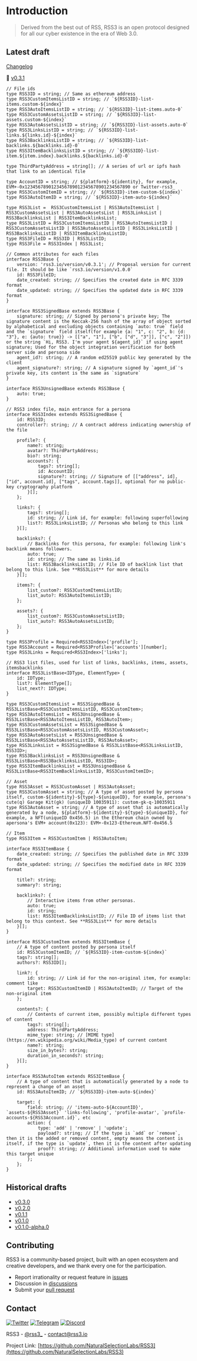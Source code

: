 # Introduction

> Derived from the best out of RSS, RSS3 is an open protocol designed for all our cyber existence in the era of Web 3.0.

## Latest draft

[Changelog](/protocol/CHANGELOG.md)

🎉 [v0.3.1](/protocol/v0.3.1.md)

```tsx
// File ids
type RSS3ID = string; // Same as ethereum address
type RSS3CustomItemsListID = string; // `${RSS3ID}-list-items.custom-${index}`
type RSS3AutoItemsListID = string; // `${RSS3ID}-list-items.auto-0`
type RSS3CustomAssetsListID = string; // `${RSS3ID}-list-assets.custom-${index}`
type RSS3AutoAssetsListID = string; // `${RSS3ID}-list-assets.auto-0`
type RSS3LinksListID = string; // `${RSS3ID}-list-links.${links.id}-${index}`
type RSS3BacklinksListID = string; // `${RSS3ID}-list-backlinks.${backlinks.id}-0`
type RSS3ItemBacklinksListID = string; // `${RSS3ID}-list-item.${item.index}.backlinks.${backlinks.id}-0`

type ThirdPartyAddress = string[]; // A series of url or ipfs hash that link to an identical file

type AccountID = string; // ${platform}-${identity}, for example, EVM+-0x1234567890123456789012345678901234567890 or Twitter-rss3_
type RSS3CustomItemID = string; // `${RSS3ID}-item-custom-${index}`
type RSS3AutoItemID = string; // `${RSS3ID}-item-auto-${index}`

type RSS3List =  RSS3CustomItemsList | RSS3AutoItemsList | RSS3CustomAssetsList | RSS3AutoAssetsList | RSS3LinksList | RSS3BacklinksList | RSS3ItemBacklinksList;
type RSS3ListID = RSS3CustomItemsListID | RSS3AutoItemsListID | RSS3CustomAssetsListID | RSS3AutoAssetsListID | RSS3LinksListID | RSS3BacklinksListID | RSS3ItemBacklinksListID;
type RSS3FileID = RSS3ID | RSS3ListID;
type RSS3File = RSS3Index | RSS3List;

// Common attributes for each files
interface RSS3Base {
    version: 'rss3.io/version/v0.3.1'; // Proposal version for current file. It should be like `rss3.io/version/v1.0.0`
    id: RSS3FileID;
    date_created: string; // Specifies the created date in RFC 3339 format
    date_updated: string; // Specifies the updated date in RFC 3339 format
}

interface RSS3SignedBase extends RSS3Base {
    signature: string; // Signed by persona's private key; The signature content is the Keccak-256 hash of the array of object sorted by alphabetical and excluding objects containing `auto: true` field and the `signature` field itself(for example {a: "1", c: "2", b: {d: "3"}, e: {auto: true}} -> [["a", "1"], ["b", ["d", "3"]], ["c", "2"]]) or the string `Hi, RSS3. I'm your agent ${agent_id}` if using agent signature; Used for the object integration verification for both server side and persona side
    agent_id?: string; // A random ed25519 public key generated by the client
    agent_signature?: string; // A signature signed by `agent_id`'s private key, its content is the same as `signature`
}

interface RSS3UnsignedBase extends RSS3Base {
    auto: true;
}

// RSS3 index file, main entrance for a persona
interface RSS3Index extends RSS3SignedBase {
    id: RSS3ID;
    controller?: string; // A contract address indicating ownership of the file

    profile?: {
        name?: string;
        avatar?: ThirdPartyAddress;
        bio?: string;
        accounts?: {
            tags?: string[];
            id: AccountID;
            signature?: string; // Signature of [["address", id], ["id", account.id], ["tags", account.tags]], optional for no public-key cryptography platform
        }[];
    };

    links?: {
        tags?: string[];
        id: string; // Link id, for example: following superfollowing
        list?: RSS3LinksListID; // Personas who belong to this link
    }[];

    backlinks?: {
        // Backlinks for this persona, for example: following link's backlink means followers.
        auto: true;
        id: string; // The same as links.id
        list: RSS3BacklinksListID; // File ID of backlink list that belong to this link. See **RSS3List** for more details
    }[];

    items?: {
        list_custom?: RSS3CustomItemsListID;
        list_auto?: RSS3AutoItemsListID;
    };

    assets?: {
        list_custom?: RSS3CustomAssetsListID;
        list_auto?: RSS3AutoAssetsListID;
    };
}

type RSS3Profile = Required<RSS3Index>['profile'];
type RSS3Account = Required<RSS3Profile>['accounts'][number];
type RSS3Links = Required<RSS3Index>['links'];

// RSS3 list files, used for list of links, backlinks, items, assets, itemsbacklinks
interface RSS3ListBase<IDType, ElementType> {
    id: IDType;
    list?: ElementType[];
    list_next?: IDType;
}

type RSS3CustomItemsList = RSS3SignedBase & RSS3ListBase<RSS3CustomItemsListID, RSS3CustomItem>;
type RSS3AutoItemsList = RSS3UnsignedBase & RSS3ListBase<RSS3AutoItemsListID, RSS3AutoItem>;
type RSS3CustomAssetsList = RSS3SignedBase & RSS3ListBase<RSS3CustomAssetsListID, RSS3CustomAsset>;
type RSS3AutoAssetsList = RSS3UnsignedBase & RSS3ListBase<RSS3AutoAssetsListID, RSS3AutoAsset>;
type RSS3LinksList = RSS3SignedBase & RSS3ListBase<RSS3LinksListID, RSS3ID>;
type RSS3BacklinksList = RSS3UnsignedBase & RSS3ListBase<RSS3BacklinksListID, RSS3ID>;
type RSS3ItemBacklinksList = RSS3UnsignedBase & RSS3ListBase<RSS3ItemBacklinksListID, RSS3CustomItemID>;

// Asset
type RSS3Asset = RSS3CustomAsset | RSS3AutoAsset;
type RSS3CustomAsset = string; // A type of asset posted by persona itself, custom-${identity}-${type}-${uniqueID}, for example, persona's cute(q) Garage Kit(gk) (uniqueID 10035911): custom-gk-q-10035911
type RSS3AutoAsset = string; // A type of asset that is automatically generated by a node, ${platform}-${identity}-${type}-${uniqueID}, for example, a NFT(uniqueID 0x456.5) in the Ethereum chain owned by apersona's EVM+ account(0x123): EVM+-0x123-Ethereum.NFT-0x456.5

// Item
type RSS3Item = RSS3CustomItem | RSS3AutoItem;

interface RSS3ItemBase {
    date_created: string; // Specifies the published date in RFC 3339 format
    date_updated: string; // Specifies the modified date in RFC 3339 format

    title?: string;
    summary?: string;

    backlinks?: {
        // Interactive items from other personas.
        auto: true;
        id: string;
        list: RSS3ItemBacklinksListID; // File ID of items list that belong to this context. See **RSS3List** for more details
    }[];
}

interface RSS3CustomItem extends RSS3ItemBase {
    // A type of content posted by persona itself
    id: RSS3CustomItemID; // `${RSS3ID}-item-custom-${index}`
    tags?: string[];
    authors?: RSS3ID[];

    link?: {
        id: string; // Link id for the non-original item, for example: comment like
        target: RSS3CustomItemID | RSS3AutoItemID; // Target of the non-original item
    };

    contents?: {
        // Contents of current item, possibly multiple different types of content
        tags?: string[];
        address: ThirdPartyAddress;
        mime_type: string; // [MIME type](https://en.wikipedia.org/wiki/Media_type) of current content
        name?: string;
        size_in_bytes?: string;
        duration_in_seconds?: string;
    }[];
}

interface RSS3AutoItem extends RSS3ItemBase {
    // A type of content that is automatically generated by a node to represent a change of an asset
    id: RSS3AutoItemID; // `${RSS3ID}-item-auto-${index}`

    target: {
        field: string; // 'items-auto-${AccountID}', `assets-${RSS3Asset}` 'links-following', 'profile-avatar', `profile-accounts-${RSS3Account.id}`, etc
        action: {
            type: 'add' | 'remove' | 'update';
            payload?: string; // If the type is `add` or `remove`, then it is the added or removed content, empty means the content is itself, if the type is `update`, then it is the content after updating
            proof?: string; // Additional information used to make this target unique
        };
    };
}
```

## Historical drafts

- [v0.3.0](/protocol/v0.3.0.md)
- [v0.2.0](/protocol/v0.2.0.md)
- [v0.1.1](/protocol/v0.1.1.md)
- [v0.1.0](/protocol/v0.1.0.md)
- [v0.1.0-alpha.0](/protocol/v0.1.0-alpha.0.md)

## Contributing

RSS3 is a community-based project, built with an open ecosystem and creative developers, and we thank every one for the participation.

- Report irrationality or request feature in [issues](https://github.com/NaturalSelectionLabs/RSS3/issues)
- Discussion in [discussions](https://github.com/NaturalSelectionLabs/RSS3/discussions)
- Submit your [pull request](https://github.com/NaturalSelectionLabs/RSS3/pulls)

## Contact

[![Twitter][twitter-shield]][twitter-url]
[![Telegram][telegram-shield]][telegram-url]
[![Discord][discord-shield]][discord-url]

RSS3 - [@rss3_](https://twitter.com/rss3_) - contact@rss3.io

Project Link: [https://github.com/NaturalSelectionLabs/RSS3](https://github.com/NaturalSelectionLabs/RSS3)

[twitter-shield]: https://img.shields.io/twitter/follow/RSS3_?style=flat-square&logo=twitter
[twitter-url]: https://twitter.com/rss3_
[telegram-shield]: https://img.shields.io/badge/Telegram-Channel-blue?style=flat-square&logo=telegram
[telegram-url]: https://t.me/joinchat/jhhncmdayvNlMDgx
[discord-shield]: https://img.shields.io/badge/Discord-Server-blueviolet?style=flat-square&logo=discord
[discord-url]: https://bit.ly/3aSYvPA
